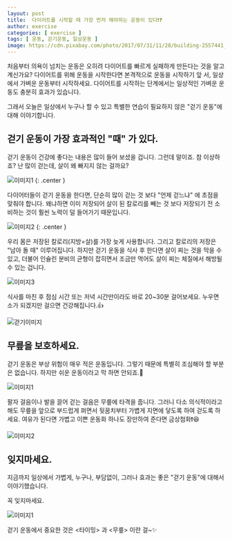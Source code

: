 ```yaml
---
layout: post
title:  다이어트를 시작할 때 가장 먼저 해야하는 운동이 있다❗❓ 
author: exercise
categories: [ exercise ]
tags: [ 운동, 걷기운동, 일상운동 ]
image: https://cdn.pixabay.com/photo/2017/07/31/11/28/building-2557441_960_720.jpg
---
```


처음부터 의욕이 넘치는 운동은 오히려 다이어트를 빠르게 실패하게 만든다는 것을 알고 계신가요? 다이어트를 위해 운동을 시작한다면 본격적으로 운동을 시작하기 앞 서, 일상에서 가벼운 운동부터 시작하세요. 다이어트를 시작하는 단계에서는 일상적인 가벼운 운동도 충분히 효과가 있습니다.

그래서 오늘은 일상에서 누구나 할 수 있고 특별한 연습이 필요하지 않은 "걷기 운동"에 대해 이야기합니다.

##  걷기 운동이 가장 효과적인 "때" 가 있다.

걷기 운동이 건강에 좋다는 내용은 많이 들어 보셨을 겁니다. 그런데 말이죠. 참 이상하죠? 난 많이 걷는데, 살이 왜 빠지지 않는 걸까요?

![이미지1](https://media0.giphy.com/media/xT0xeuOy2Fcl9vDGiA/200w.webp?cid=ecf05e47k2zdp6pscxu3aw60p1y83eql82hob6k2qke8egmy&rid=200w.webp&ct=g)
{: .center }

다이어터들이 걷기 운동을 한다면, 단순히 많이 걷는 것 보다 "언제 걷느냐" 에 초점을 맞춰야 합니다. 왜냐하면 이미 저장되어 살이 된 칼로리를 빼는 것 보다 저장되기 전 소비하는 것이 훨씬 노력이 덜 들어가기 때문입니다.

![이미지2](https://media2.giphy.com/media/l1CCbIi5dJXirPURO/200w.webp?cid=ecf05e47os8jk3lrbnslw7uwjr7sir78awe0cbnnkofq4d3s&rid=200w.webp&ct=g)
{: .center }

우리 몸은 저장된 칼로리(지방=살)를 가장 늦게 사용합니다. 그리고 칼로리의 저장은 "남아 돌 때" 이루어집니다. 하지만 걷기 운동을 식사 후 한다면 살이 찌는 것을 막을 수 있고, 더불어 인슐린 분비의 균형이 잡히면서 조금만 먹어도 살이 찌는 체질에서 해방될 수 있는 겁니다. 

![이미지3](https://media3.giphy.com/media/5JCEYvy4M3HEY/giphy.webp?cid=ecf05e47910ae1a0vvnwo70wqbn2edjjrz249yvdoutnifiz&rid=giphy.webp&ct=g) 

식사를 마친 후 점심 시간 또는 저녁 시간만이라도 바로 20~30분 걸어보세요. 누우면 소가 되겠지만 걸으면 건강해집니다.👍

![걷기이미지](https://media1.giphy.com/media/8rFybNJcTbcBBJsTP8/giphy.webp?cid=ecf05e474gvgr4qc0twwhjtm5adb8zzl2at3ka6bmu8st9wf&rid=giphy.webp&ct=g)

##  무릎을 보호하세요.

걷기 운동은 부상 위험이 매우 적은 운동입니다. 그렇기 때문에 특별히 조심해야 할 부분은 없습니다. 하지만 쉬운 운동이라고 막 하면 안되죠.🤚 

![이미지1](https://media4.giphy.com/media/3og0IBzGCtdXSiC9Pi/200w.webp?cid=ecf05e47rg832ohzpofqipvofvfbkh72q2ouvgfzd8gtjwqr&rid=200w.webp&ct=g)

팔자 걸음이나 발을 끌어 걷는 걸음은 무릎에 타격을 줍니다. 그러니 다소 의식적이라고 해도 무릎을 앞으로 부드럽게 펴면서 뒷꿈치부터 가볍게 지면에 닿도록 하여 걷도록 하세요. 여유가 된다면 가볍고 이쁜 운동화 하나도 장만하여 준다면 금상첨화❗😆

![이미지2](https://media0.giphy.com/media/fDbzXb6Cv5L56/200w.webp?cid=ecf05e47w620fg7kgh5sh0z7toyuurwj4md7seiyg77ebdi7&rid=200w.webp&ct=g)

## 잊지마세요.

지금까지 일상에서 가볍게, 누구나, 부담없이, 그러나 효과는 좋은 "걷기 운동"에 대해서 이야기했습니다.

꼭 잊지마세요.

![이미지1](https://media3.giphy.com/media/l4pTfqyI6TCjUW4Yo/200w.webp?cid=ecf05e47dlnnsxuxzrztnpta8rizrux1fph7nrurugp9d7ol&rid=200w.webp&ct=g)

걷기 운동에서 중요한 것은 <타이밍> 과 <무릎> 이란 걸~✨

